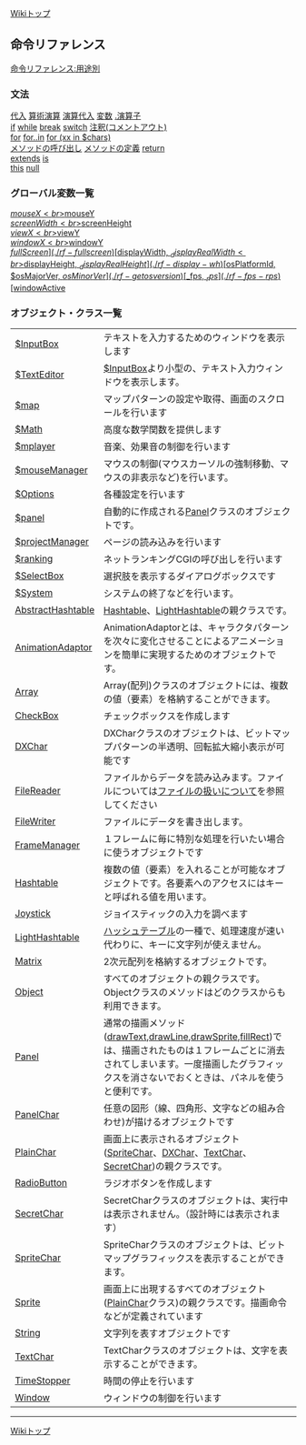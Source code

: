 
[Wikiトップ](./)

## 命令リファレンス

[命令リファレンス:用途別](./reference-use)

### 文法
[代入](./rf-assign)
[算術演算](./rf-arithmetic)
[演算代入](./rf-assign-oper)
[変数](./rf-variable)
[.演算子](./rf-operator)  
[if](./rf-if)
[while](./rf-while)
[break](./rf-break)
[switch](./rf-switch)
[注釈(コメントアウト)](./rf-comment)  
[for](./rf-for)
[for..in](./rf-for-in)
[for (xx in $chars)](./rf-for-chars)  
[メソッドの呼び出し](./rf-method-call)
[メソッドの定義](./rf-method-define)
[return](./rf-return)  
[extends](./rf-extends)
[is](./rf-is)  
[this](./rf-this)
[null](./rf-null)  

### グローバル変数一覧
[$mouseX<br>$mouseY](./rf-mouse-xy)  
[$screenWidth<br>$screenHeight](./rf-screen-wh)  
[$viewX<br>$viewY](./rf-view-xy)  
[$windowX<br>$windowY](./rf-window-xy)  
[$fullScreen](./rf-fullscreen)  
[$displayWidth, $_displayRealWidth<br>$displayHeight, $_displayRealHeight](./rf-display-wh)  
[$osPlatformId, $osMajorVer, $osMinorVer](./rf-getosversion)  
[$_fps, $_rps](./rf-fps-rps)  
[$windowActive](./rf-window-active)

### オブジェクト・クラス一覧  
  

|||
|--|--|
|[$InputBox](./rf-inputbox)|テキストを入力するためのウィンドウを表示します|
|[$TextEditor](./rf-texteditor)|[$InputBox](./rf-inputbox)より小型の、テキスト入力ウィンドウを表示します。|
|[$map](./rf-map)|マップパターンの設定や取得、画面のスクロールを行います|
|[$Math](./rf-math)|高度な数学関数を提供します|
|[$mplayer](./rf-mplayer)|音楽、効果音の制御を行います|
|[$mouseManager](./rf-mousemanager)|マウスの制御(マウスカーソルの強制移動、マウスの非表示など)を行います。|
|[$Options](./rf-options)|各種設定を行います|
|[$panel](./rf-panel-g)|自動的に作成される[Panel](./rf-panel)クラスのオブジェクトです。|
|[$projectManager](./rf-projectmanager)|ページの読み込みを行います|
|[$ranking](./rf-ranking)|ネットランキングCGIの呼び出しを行います|
|[$SelectBox](./rf-selectbox)|選択肢を表示するダイアログボックスです|
|[$System](./rf-system)|システムの終了などを行います。|
|[AbstractHashtable](./rf-abstracthashtable)|[Hashtable](./rf-hashtable)、[LightHashtable](./rf-lighthashtable)の親クラスです。|
|[AnimationAdaptor](./rf-animationadaptor)|AnimationAdaptorとは、キャラクタパターンを次々に変化させることによるアニメーションを簡単に実現するためのオブジェクトです。|
|[Array](./rf-array)|Array(配列)クラスのオブジェクトには、複数の値（要素）を格納することができます。|
|[CheckBox](./rf-checkbox)|チェックボックスを作成します|
|[DXChar](./rf-dxchar)|DXCharクラスのオブジェクトは、ビットマップパターンの半透明、回転拡大縮小表示が可能です|
|[FileReader](./rf-filereader)|ファイルからデータを読み込みます。ファイルについては[ファイルの扱いについて](./rf-file-handling)を参照してください|
|[FileWriter](./rf-filewriter)|ファイルにデータを書き出します。|
|[FrameManager](./rf-framemanager)|１フレームに毎に特別な処理を行いたい場合に使うオブジェクトです|
|[Hashtable](./rf-hashtable)|複数の値（要素）を入れることが可能なオブジェクトです。各要素へのアクセスにはキーと呼ばれる値を用います。|
|[Joystick](./rf-joystick)|ジョイスティックの入力を調べます|
|[LightHashtable](./rf-lighthashtable)|[ハッシュテーブル](./rf-hashtable)の一種で、処理速度が速い代わりに、キーに文字列が使えません。|
|[Matrix](./rf-matrix)|2次元配列を格納するオブジェクトです。|
|[Object](./rf-object)|すべてのオブジェクトの親クラスです。Objectクラスのメソッドはどのクラスからも利用できます。|
|[Panel](./rf-panel)|通常の描画メソッド([drawText](./rf-sprite#spritedrawtext),[drawLine](./rf-sprite#spritedrawline),[drawSprite](./rf-sprite#spritedrawsprite),[fillRect](./rf-sprite#spritefillrect))では、描画されたものは１フレームごとに消去されてしまいます。一度描画したグラフィックスを消さないでおくときは、パネルを使うと便利です。|
|[PanelChar](./rf-panelchar)|任意の図形（線、四角形、文字などの組み合わせ)が描けるオブジェクトです|
|[PlainChar](./rf-plainchar)|画面上に表示されるオブジェクト([SpriteChar](./rf-spritechar)、[DXChar](./rf-dxchar)、[TextChar](./rf-textchar)、[SecretChar](./rf-secretchar))の親クラスです。|
|[RadioButton](./rf-radiobutton)|ラジオボタンを作成します|
|[SecretChar](./rf-secretchar)|SecretCharクラスのオブジェクトは、実行中は表示されません。（設計時には表示されます）|
|[SpriteChar](./rf-spritechar)|SpriteCharクラスのオブジェクトは、ビットマップグラフィックスを表示することができます。|
|[Sprite](./rf-sprite)|画面上に出現するすべてのオブジェクト([PlainChar](./rf-plainchar)クラス)の親クラスです。描画命令などが定義されています|
|[String](./rf-string)|文字列を表すオブジェクトです|
|[TextChar](./rf-textchar)|TextCharクラスのオブジェクトは、文字を表示することができます。|
|[TimeStopper](./rf-timestopper)|時間の停止を行います|
|[Window](./rf-window)|ウィンドウの制御を行います|

***

[Wikiトップ](./)

